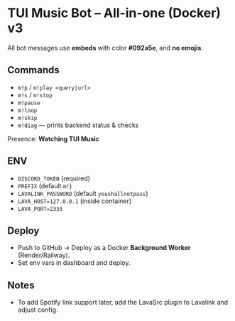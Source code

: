 # TUI Music Bot – All-in-one (Docker) v3
All bot messages use **embeds** with color **#092a5e**, and **no emojis**.

## Commands
- `m!p` / `m!play <query|url>`
- `m!s` / `m!stop`
- `m!pause`
- `m!loop`
- `m!skip`
- `m!diag` — prints backend status & checks

Presence: **Watching TUI Music**

## ENV
- `DISCORD_TOKEN` (required)
- `PREFIX` (default `m!`)
- `LAVALINK_PASSWORD` (default `youshallnotpass`)
- `LAVA_HOST=127.0.0.1` (inside container)
- `LAVA_PORT=2333`

## Deploy
- Push to GitHub → Deploy as a Docker **Background Worker** (Render/Railway).
- Set env vars in dashboard and deploy.

## Notes
- To add Spotify link support later, add the LavaSrc plugin to Lavalink and adjust config.
